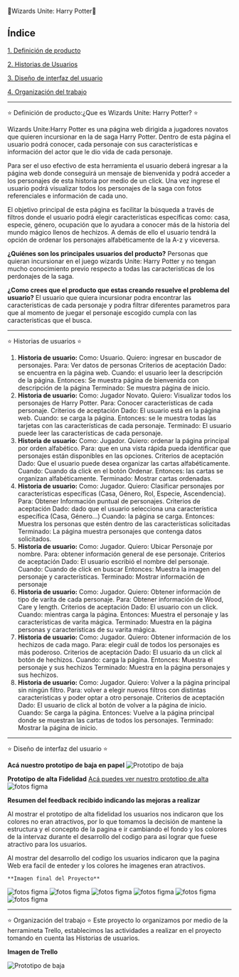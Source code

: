 :dizzy:Wizards Unite: Harry Potter:dizzy:
 
## Índice

[1. Definición de producto](#intro)

[2. Historias de Usuarios](#historias)

[3. Diseño de interfaz del usuario](#diseño)

[4. Organización del trabajo](#organizacion)

***


<a id="intro"> :star: Definición de producto:¿Que es Wizards Unite: Harry Potter? :star:<a>

Wizards Unite:Harry Potter es una página web dirigida a jugadores novatos que quieren incursionar en la de saga Harry Potter. Dentro de esta página el usuario podrá conocer,  cada personaje con sus características e información del actor que le dio vida de cada personaje.

Para ser el uso efectivo de esta herramienta el usuario deberá ingresar a la página web donde conseguirá un mensaje de bienvenida y podrá acceder a los personajes de esta historia por medio de un click. Una vez ingrese el usuario podrá visualizar todos los personajes  de la saga con fotos referenciales e información de cada uno.

El objetivo principal de esta página es facilitar la búsqueda a través de filtros donde el usuario podrá elegir  características específicas como: casa, especie,  género, ocupación que lo ayudara a conocer más de la  historia del mundo mágico llenos de hechizos. A demás de ello el usuario tendrá la opción de ordenar los personajes alfabéticamente de la A-z y viceversa.

**¿Quiénes son los principales usuarios del producto?**
Personas que quieran incursionar en el juego wizards Unite: Harry Potter y no tengan mucho conocimiento previo respecto a todas las caracteristicas de los perdonajes de la saga.

**¿Como crees que el producto que estas creando resuelve el problema del usuario?**
El usuario que quiera incursionar podra encontrar las caracteristicas de cada personaje y podra filtrar diferentes parametros para que al momento de juegar el personaje escogido cumpla con las caracteristicas que el busca.

***


<a id ="historias"> :star: Historias de usuarios :star: <a>

1. **Historia de usuario:**
Como: Usuario. Quiero: ingresar en buscador de personajes. Para: Ver datos de personas
Criterios de aceptación
Dado: se encuentra en la página web. Cuando: el usuario leer la descripción de la página. Entonces: Se muestra página de bienvenida con descripción de la página
Terminado: 
Se muestra página de inicio.
2.  **Historia de usuario:**
Como: Jugador Novato. Quiero: Visualizar  todos los personajes de Harry Potter. Para: Conocer características de cada personaje.
Criterios de aceptación
Dado: El usuario está en la página web. Cuando: se carga la página. Entonces: se le muestra todas las tarjetas con las características de cada personaje.
Terminado: 
El usuario puede leer las características de cada personaje.
3.  **Historia de usuario:** 
Como: Jugador. Quiero: ordenar la página principal por orden alfabético. Para: que en una vista rápida pueda identificar que personajes están disponibles en las opciones.
Criterios de aceptación 
Dado: Que el usuario puede desea organizar las cartas alfabéticamente. Cuando: Cuando da click en el botón Ordenar. Entonces: las cartas se organizan alfabéticamente.
Terminado: 
Mostrar cartas ordenadas.
4.  **Historia de usuario:**
Como: Jugador. Quiero: Clasificar personajes por características específicas (Casa, Género, Rol, Especie, Ascendencia). Para: Obtener Información puntual de personajes.
Criterios de aceptación
Dado: dado que el usuario selecciona una característica específica (Casa, Género...) Cuando: la página se carga. Entonces: Muestra los personas que estén dentro de las características solicitadas
Terminado: 
La página muestra personajes que contenga datos solicitados.
5.  **Historia de usuario:**
Como: Jugador. Quiero: Ubicar Personaje por nombre. Para: obtener información general de ese personaje.
Criterios de aceptación
Dado: El usuario escribió el nombre del personaje. Cuando: Cuando de click en buscar Entonces: Muestra la imagen del personaje y características. 
Terminado: 
Mostrar información de personaje
6. **Historia de usuario:**
Como: Jugador. Quiero: Obtener información de tipo de varita de cada personaje. Para: Obtener información de Wood, Care y  length.
Criterios de aceptación
Dado: El usuario con un click. Cuando: mientras carga la página. Entonces: Muestra el personaje y las características de varita mágica.
Terminado: 
Muestra en la página personas y características de su varita mágica.   
7.  **Historia de usuario:**
Como: Jugador. Quiero: Obtener información de los hechizos de cada mago. Para: elegir cuál de todos los personajes es más poderoso.
Criterios de aceptación
Dado: El usuario da un click al botón de hechizos. Cuando: carga la página. Entonces: Muestra el personaje y sus hechizos
Terminado: 
Muestra en la página personajes y sus hechizos.  
8.  **Historia de usuario:**
Como: Jugador. Quiero: Volver a la página principal sin ningún filtro. Para: volver a elegir nuevos filtros con distintas características y poder optar a otro personaje.
Criterios de aceptación
Dado: El usuario de click al botón de volver a la página de inicio. Cuando: Se carga la página. Entonces: Vuelve a la página principal donde se muestran las cartas de todos los personajes.
Terminado: Mostrar la página de inicio.

***

<a id="diseño"> :star: Diseño de interfaz del usuario :star: <a>

 **Acá nuestro prototipo de baja en papel**
![Prototipo de baja](Prototipo.jpg)

  **Prototipo de alta Fidelidad**
[Acá puedes ver nuestro prototipo de alta](https://www.figma.com/file/QSCp5wZF1agIjs9de9Hkiz/Prototipo-Final-Harry?node-id=1%3A6)
![fotos figma](pantalla1.png)


**Resumen del feedback recibido indicando las mejoras a realizar**

  Al mostrar el prototipo de alta fidelidad los usuarios nos indicaron que los colores no eran atractivos, por lo que tomamos la decisión de mantene la estructura y el concepto de la pagina e ir cambiando el fondo y los colores de la intervaz durante el desarrollo del codigo para asi lograr que fuese atractivo para los usuarios.  

  Al mostrar del desarrollo del codigo los usuarios indicaron que la pagina Web era facil de enteder y los colores he imagenes eran atractivos.

    **Imagen final del Proyecto**
![fotos figma](pantalla1.png)
![fotos figma](pantalla2.png)
![fotos figma](pantalla3.png)
![fotos figma](pantalla4.png)
![fotos figma](pantalla5.png)
![fotos figma](pantalla6.png)



***

<a id="organizacion"> :star: Organización del trabajo :star: <a>
  Este proyecto lo organizamos por medio de la herramineta Trello, establecimos las actividades a realizar en el proyecto tomando en cuenta las Historias de usuarios.

  **Imagen de Trello** 
 
![Prototipo de baja](Trello.png)